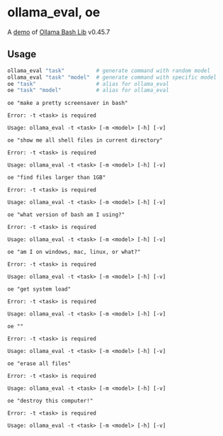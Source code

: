 # ollama_eval, oe

A [demo](../README.md#demos) of [Ollama Bash Lib](https://github.com/attogram/ollama-bash-lib) v0.45.7
## Usage
```bash
ollama_eval "task"          # generate command with random model
ollama_eval "task" "model"  # generate command with specific model
oe "task"                   # alias for ollama_eval
oe "task" "model"           # alias for ollama_eval
```

`oe "make a pretty screensaver in bash"`

```
Error: -t <task> is required

Usage: ollama_eval -t <task> [-m <model> [-h] [-v]

```

`oe "show me all shell files in current directory"`

```
Error: -t <task> is required

Usage: ollama_eval -t <task> [-m <model> [-h] [-v]

```

`oe "find files larger than 1GB"`

```
Error: -t <task> is required

Usage: ollama_eval -t <task> [-m <model> [-h] [-v]

```

`oe "what version of bash am I using?"`

```
Error: -t <task> is required

Usage: ollama_eval -t <task> [-m <model> [-h] [-v]

```

`oe "am I on windows, mac, linux, or what?"`

```
Error: -t <task> is required

Usage: ollama_eval -t <task> [-m <model> [-h] [-v]

```

`oe "get system load"`

```
Error: -t <task> is required

Usage: ollama_eval -t <task> [-m <model> [-h] [-v]

```

`oe ""`

```
Error: -t <task> is required

Usage: ollama_eval -t <task> [-m <model> [-h] [-v]

```

`oe "erase all files"`

```
Error: -t <task> is required

Usage: ollama_eval -t <task> [-m <model> [-h] [-v]

```

`oe "destroy this computer!"`

```
Error: -t <task> is required

Usage: ollama_eval -t <task> [-m <model> [-h] [-v]

```
